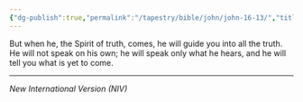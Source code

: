 ```yaml
---
{"dg-publish":true,"permalink":"/tapestry/bible/john/john-16-13/","title":"John 16:13","tags":["bible-verse","bible-verse"],"dgHomeLink":true,"dgShowLocalGraph":true,"dgEnableSearch":true}
---
```



But when he, the Spirit of truth, comes, he will guide you into all the truth. He will not speak on his own; he will speak only what he hears, and he will tell you what is yet to come.

---
*New International Version (NIV)*